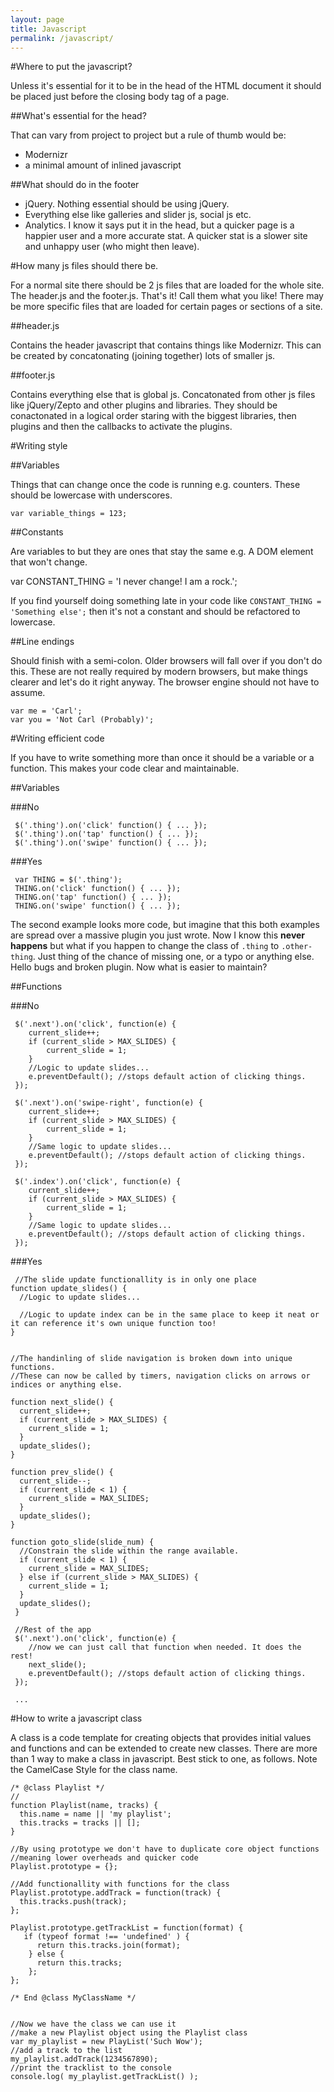 ```yaml
---
layout: page
title: Javascript
permalink: /javascript/
---
```


#Where to put the javascript?

Unless it's essential for it to be in the head of the HTML document it should be placed just before the closing body tag of a page.

##What's essential for the head?

That can vary from project to project but a rule of thumb would be:

- Modernizr
- a minimal amount of inlined javascript 

##What should do in the footer

- jQuery. Nothing essential should be using jQuery.
- Everything else like galleries and slider js, social js etc.
- Analytics. I know it says put it in the head, but a quicker page is a happier user and a more accurate stat. A quicker stat is a slower site and unhappy user (who might then leave).

#How many js files should there be.

For a normal site there should be 2 js files that are loaded for the whole site. The header.js and the footer.js. That's it! Call them what you like! There may be more specific files that are loaded for certain pages or sections of a site.

##header.js

Contains the header javascript that contains things like Modernizr. This can be created by concatonating (joining together) lots of smaller js.

##footer.js

Contains everything else that is global js. Concatonated from other js files like jQuery/Zepto and other plugins and libraries. They should be conactonated in  a logical order staring with the biggest libraries, then plugins and then the callbacks to activate the plugins.


#Writing style

##Variables

Things that can change once the code is running e.g. counters. These should be lowercase with underscores.

    var variable_things = 123;

##Constants

Are variables to but they are ones that stay the same e.g. A DOM element that won't change.

   var CONSTANT_THING = 'I never change! I am a rock.';

If you find yourself doing something late in your code like `CONSTANT_THING = 'Something else';` then it's not a constant and should be refactored to lowercase.

##Line endings

Should finish with a semi-colon. Older browsers will fall over if you don't do this. These are not really required by modern browsers, but make things clearer and let's do it right anyway. The browser engine should not have to assume. 

    var me = 'Carl';
    var you = 'Not Carl (Probably)';


#Writing efficient code

If you have to write something more than once it should be a variable or a function. This makes your code clear and maintainable. 

##Variables

###No

     $('.thing').on('click' function() { ... });
     $('.thing').on('tap' function() { ... });
     $('.thing').on('swipe' function() { ... });

###Yes
    
     var THING = $('.thing');
     THING.on('click' function() { ... });
     THING.on('tap' function() { ... });
     THING.on('swipe' function() { ... });

The second example looks more code, but imagine that this both examples are spread over a massive plugin you just wrote. Now I know this **never happens** but what if you happen to change the class of `.thing` to `.other-thing`. Just thing of the chance of missing one, or a typo or anything else. Hello bugs and broken plugin. Now what is easier to maintain?

##Functions

###No

     $('.next').on('click', function(e) {
        current_slide++;
        if (current_slide > MAX_SLIDES) {
            current_slide = 1;
        }
        //Logic to update slides...
        e.preventDefault(); //stops default action of clicking things.
     });
     
     $('.next').on('swipe-right', function(e) {
        current_slide++;
        if (current_slide > MAX_SLIDES) {
            current_slide = 1;
        }
        //Same logic to update slides...
        e.preventDefault(); //stops default action of clicking things.
     });
     
     $('.index').on('click', function(e) {
        current_slide++;
        if (current_slide > MAX_SLIDES) {
            current_slide = 1;
        }
        //Same logic to update slides...
        e.preventDefault(); //stops default action of clicking things.
     });
   

###Yes
    
     //The slide update functionallity is in only one place
    function update_slides() {
      //Logic to update slides...
      
      //Logic to update index can be in the same place to keep it neat or it can reference it's own unique function too!
    }
    
    
    //The handinling of slide navigation is broken down into unique functions.
    //These can now be called by timers, navigation clicks on arrows or indices or anything else.
    
    function next_slide() {
      current_slide++;
      if (current_slide > MAX_SLIDES) {
        current_slide = 1;
      }
      update_slides();
    }
    
    function prev_slide() {
      current_slide--;
      if (current_slide < 1) {
        current_slide = MAX_SLIDES;
      }
      update_slides();
    }
    
    function goto_slide(slide_num) {
      //Constrain the slide within the range available.
      if (current_slide < 1) {
        current_slide = MAX_SLIDES;
      } else if (current_slide > MAX_SLIDES) {
        current_slide = 1;
      }
      update_slides();
     }
     
     //Rest of the app
     $('.next').on('click', function(e) {
        //now we can just call that function when needed. It does the rest! 
        next_slide();
        e.preventDefault(); //stops default action of clicking things.
     });
     
     ...


#How to write a javascript class

A class is a code template for creating objects that provides initial values and functions and can be extended to create new classes. There are more than 1 way to make a class in javascript. Best stick to one, as follows. Note the CamelCase Style for the class name.


    /* @class Playlist */
    //
    function Playlist(name, tracks) {
      this.name = name || 'my playlist';
      this.tracks = tracks || [];
    }

    //By using prototype we don't have to duplicate core object functions
    //meaning lower overheads and quicker code
    Playlist.prototype = {};
    
    //Add functionallity with functions for the class
    Playlist.prototype.addTrack = function(track) {
      this.tracks.push(track);
    };

    Playlist.prototype.getTrackList = function(format) {
       if (typeof format !== 'undefined' ) {
          return this.tracks.join(format);
        } else {
          return this.tracks;
        };
    };

    /* End @class MyClassName */
    

    //Now we have the class we can use it
    //make a new Playlist object using the Playlist class
    var my_playlist = new PlayList('Such Wow');
    //add a track to the list
    my_playlist.addTrack(1234567890);
    //print the tracklist to the console
    console.log( my_playlist.getTrackList() );

